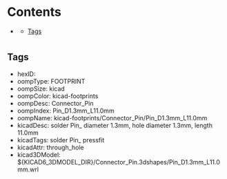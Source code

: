 



Contents
========

* [](#)
	* [Tags](#tags)

# 

## Tags

- hexID: 
- oompType: FOOTPRINT
- oompSize: kicad
- oompColor: kicad-footprints
- oompDesc: Connector_Pin
- oompIndex: Pin_D1.3mm_L11.0mm
- oompName: kicad-footprints/Connector_Pin/Pin_D1.3mm_L11.0mm
- kicadDesc: solder Pin_ diameter 1.3mm, hole diameter 1.3mm, length 11.0mm
- kicadTags: solder Pin_ pressfit
- kicadAttr: through_hole
- kicad3DModel: ${KICAD6_3DMODEL_DIR}/Connector_Pin.3dshapes/Pin_D1.3mm_L11.0mm.wrl
